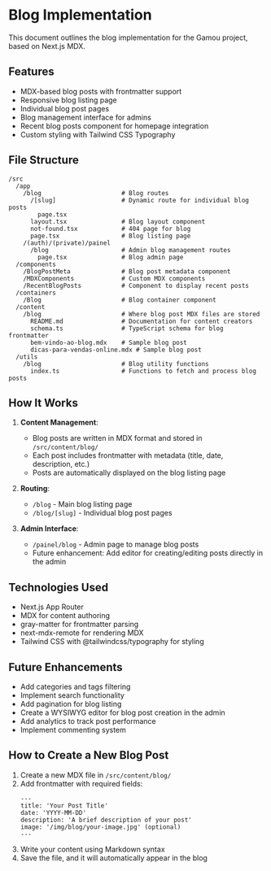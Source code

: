 # Blog Implementation

This document outlines the blog implementation for the Gamou project, based on Next.js MDX.

## Features

- MDX-based blog posts with frontmatter support
- Responsive blog listing page
- Individual blog post pages
- Blog management interface for admins
- Recent blog posts component for homepage integration
- Custom styling with Tailwind CSS Typography

## File Structure

```
/src
  /app
    /blog                      # Blog routes
      /[slug]                  # Dynamic route for individual blog posts
        page.tsx
      layout.tsx               # Blog layout component
      not-found.tsx            # 404 page for blog
      page.tsx                 # Blog listing page
    /(auth)/(private)/painel
      /blog                    # Admin blog management routes
        page.tsx               # Blog admin page
  /components
    /BlogPostMeta              # Blog post metadata component
    /MDXComponents             # Custom MDX components
    /RecentBlogPosts           # Component to display recent posts
  /containers
    /Blog                      # Blog container component
  /content
    /blog                      # Where blog post MDX files are stored
      README.md                # Documentation for content creators
      schema.ts                # TypeScript schema for blog frontmatter
      bem-vindo-ao-blog.mdx    # Sample blog post
      dicas-para-vendas-online.mdx # Sample blog post
  /utils
    /blog                      # Blog utility functions
      index.ts                 # Functions to fetch and process blog posts
```

## How It Works

1. **Content Management**:

   - Blog posts are written in MDX format and stored in `/src/content/blog/`
   - Each post includes frontmatter with metadata (title, date, description, etc.)
   - Posts are automatically displayed on the blog listing page

2. **Routing**:

   - `/blog` - Main blog listing page
   - `/blog/[slug]` - Individual blog post pages

3. **Admin Interface**:
   - `/painel/blog` - Admin page to manage blog posts
   - Future enhancement: Add editor for creating/editing posts directly in the admin

## Technologies Used

- Next.js App Router
- MDX for content authoring
- gray-matter for frontmatter parsing
- next-mdx-remote for rendering MDX
- Tailwind CSS with @tailwindcss/typography for styling

## Future Enhancements

- Add categories and tags filtering
- Implement search functionality
- Add pagination for blog listing
- Create a WYSIWYG editor for blog post creation in the admin
- Add analytics to track post performance
- Implement commenting system

## How to Create a New Blog Post

1. Create a new MDX file in `/src/content/blog/`
2. Add frontmatter with required fields:
   ```
   ---
   title: 'Your Post Title'
   date: 'YYYY-MM-DD'
   description: 'A brief description of your post'
   image: '/img/blog/your-image.jpg' (optional)
   ---
   ```
3. Write your content using Markdown syntax
4. Save the file, and it will automatically appear in the blog
